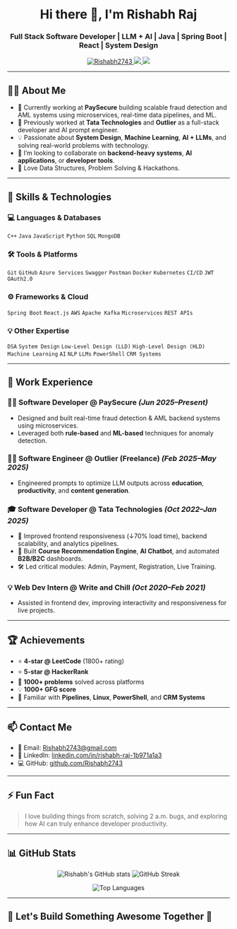 <h1 align="center">Hi there 👋, I'm Rishabh Raj</h1>
<h3 align="center">Full Stack Software Developer | LLM + AI | Java | Spring Boot | React | System Design</h3>

<p align="center">
  <a href="https://github.com/Rishabh2743">
    <img src="https://komarev.com/ghpvc/?username=Rishabh2743&label=Profile%20views&color=0e75b6&style=flat" alt="Rishabh2743" />
  </a>
  <a href="https://www.linkedin.com/in/rishabh-raj-1b971a1a3/">
    <img src="https://img.shields.io/badge/LinkedIn-blue?style=flat&logo=linkedin&label=Connect" />
  </a>
  <a href="Rishabh2743@gmail.com">
    <img src="https://img.shields.io/badge/Email-red?style=flat&logo=gmail&logoColor=white" />
  </a>
</p>

---

## 🧑‍💻 About Me

- 🔭 Currently working at **PaySecure** building scalable fraud detection and AML systems using microservices, real-time data pipelines, and ML.
- 🌱 Previously worked at **Tata Technologies** and **Outlier** as a full-stack developer and AI prompt engineer.
- 💡 Passionate about **System Design**, **Machine Learning**, **AI + LLMs**, and solving real-world problems with technology.
- 👯 I’m looking to collaborate on **backend-heavy systems**, **AI applications**, or **developer tools**.
- 🧠 Love Data Structures, Problem Solving & Hackathons.

---

## 🚀 Skills & Technologies

### 💻 Languages & Databases
`C++` `Java` `JavaScript` `Python` `SQL` `MongoDB`

### 🛠️ Tools & Platforms
`Git` `GitHub` `Azure Services` `Swagger` `Postman` `Docker` `Kubernetes` `CI/CD` `JWT` `OAuth2.0`

### ⚙️ Frameworks & Cloud
`Spring Boot` `React.js` `AWS` `Apache Kafka` `Microservices` `REST APIs`

### 💡 Other Expertise
`DSA` `System Design` `Low-Level Design (LLD)` `High-Level Design (HLD)`  
`Machine Learning` `AI` `NLP` `LLMs` `PowerShell` `CRM Systems`

---

## 💼 Work Experience

### 👨‍💻 Software Developer @ PaySecure _(Jun 2025–Present)_
- Designed and built real-time fraud detection & AML backend systems using microservices.
- Leveraged both **rule-based** and **ML-based** techniques for anomaly detection.

### 👨‍🔬 Software Engineer @ Outlier (Freelance) _(Feb 2025–May 2025)_
- Engineered prompts to optimize LLM outputs across **education**, **productivity**, and **content generation**.

### 🎓 Software Developer @ Tata Technologies _(Oct 2022–Jan 2025)_
- 🚀 Improved frontend responsiveness (↓70% load time), backend scalability, and analytics pipelines.
- 🧠 Built **Course Recommendation Engine**, **AI Chatbot**, and automated **B2B/B2C** dashboards.
- 🛠️ Led critical modules: Admin, Payment, Registration, Live Training.

### 💡 Web Dev Intern @ Write and Chill _(Oct 2020–Feb 2021)_
- Assisted in frontend dev, improving interactivity and responsiveness for live projects.

---

## 🏆 Achievements

- ⭐ **4-star @ LeetCode** (1800+ rating)
- ⭐ **5-star @ HackerRank**
- 💯 **1000+ problems** solved across platforms
- 💡 **1000+ GFG score**
- 🐧 Familiar with **Pipelines**, **Linux**, **PowerShell**, and **CRM Systems**

---

## 📫 Contact Me

- 📧 Email: [Rishabh2743@gmail.com](mailto:Rishabh2743@gmail.com)
- 🔗 LinkedIn: [linkedin.com/in/rishabh-raj-1b971a1a3](https://www.linkedin.com/in/rishabh-raj-1b971a1a3/)
- 💻 GitHub: [github.com/Rishabh2743](https://github.com/Rishabh2743)

---

## ⚡ Fun Fact

> I love building things from scratch, solving 2 a.m. bugs, and exploring how AI can truly enhance developer productivity.

---

## 📊 GitHub Stats

<p align="center">
  <img src="https://github-readme-stats.vercel.app/api?username=Rishabh2743&show_icons=true&theme=tokyonight" alt="Rishabh's GitHub stats" />
  <img src="https://github-readme-streak-stats.herokuapp.com/?user=Rishabh2743&theme=tokyonight" alt="GitHub Streak" />
</p>

<p align="center">
  <img src="https://github-readme-stats.vercel.app/api/top-langs/?username=Rishabh2743&layout=compact&theme=tokyonight" alt="Top Languages" />
</p>

---

## 🧠 Let's Build Something Awesome Together 🚀
